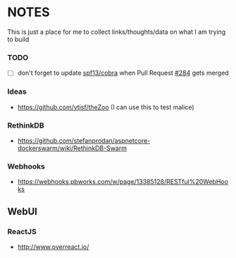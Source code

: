NOTES
=====

This is just a place for me to collect links/thoughts/data on what I am trying to build

### TODO

 - [ ] don't forget to update [spf13/cobra](https://github.com/spf13/cobra) when Pull Request [#284](https://github.com/spf13/cobra/pull/284) gets merged

### Ideas

 - https://github.com/ytisf/theZoo (I can use this to test malice)

### RethinkDB  
 - https://github.com/stefanprodan/aspnetcore-dockerswarm/wiki/RethinkDB-Swarm

### Webhooks

-	https://webhooks.pbworks.com/w/page/13385128/RESTful%20WebHooks

WebUI
-----

### ReactJS

-	http://www.overreact.io/
